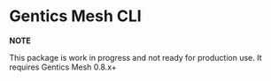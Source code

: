 # Gentics Mesh CLI

**NOTE**

This package is work in progress and not ready for production use. It requires Gentics Mesh 0.8.x+
